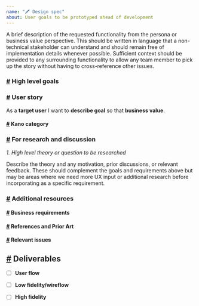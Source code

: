 ```yaml
---
name: "🖍 Design spec"
about: User goals to be prototyped ahead of development
---
```


<!-- ✍️ Context -->
A brief description of the requested functionality from the persona or business value perspective. This should be written in language that a non-technical stakeholder can understand and should remain free of implementation details whenever possible. Sufficient context should be provided to any surrounding functionality to allow any team member to pick up the story without having to cross-reference other issues.

### <a id="goals" />[#](#user-content-goals) High level goals

<!-- ✍️ Summarize two or three important things to consider -->

### <a id="story" />[#](#user-content-story) User story

<!-- ✍️ Define the user and their goal -->
As a __target user__ I want to __describe goal__ so that __business value__.

#### <a id="kano" />[#](#user-content-kano) Kano category
<!-- ✍️ Delighter/Performance/Baseline -->

### <a id="research" />[#](#user-content-research) For research and discussion

_1. High level theory or question to be researched_

   Describe the theory and any motivation, prior discussions, or relevant feedback. These should complement the goals and requirements above but may be areas where we need more UX input or additional research before incorporating as a specific requirement.

### <a id="resources" />[#](#user-content-resources) Additional resources

<!-- ✍️ Link to relevant resources, remove sections that don't apply  -->

#### <a id="reqs" />[#](#user-content-reqs) Business requirements
<!-- ✍️ Link to "big picture" business requirement documents -->

#### <a id="refs" />[#](#user-content-refs) References and Prior Art
<!-- ✍️ Link to designs, patterns and other prior art for reference -->

#### <a id="issues" />[#](#user-content-issues) Relevant issues
<!-- ✍️ Tag any relevant GitHub issues for context -->

## <a id="deliverables" />[#](#user-content-deliverables) Deliverables

<!-- ✍️ This area will be blank until deliverables are complete
  Each should be represented as separate pages in the same Figma
  Deliverables can be marked as completed after review and approval -->

- [ ] **User flow**
<!-- ✍️ Figma link or remove if not applicable -->

- [ ] **Low fidelity/wireflow**
<!-- ✍️ Figma link  -->

- [ ] **High fidelity**
<!-- ✍️ Figma link  -->
